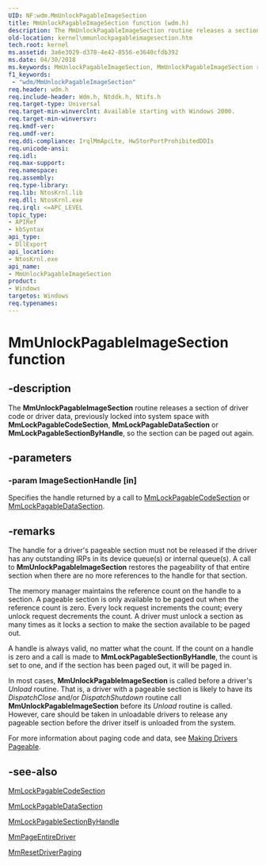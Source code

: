 ```yaml
---
UID: NF:wdm.MmUnlockPagableImageSection
title: MmUnlockPagableImageSection function (wdm.h)
description: The MmUnlockPagableImageSection routine releases a section of driver code or driver data, previously locked into system space with MmLockPagableCodeSection, MmLockPagableDataSection or MmLockPagableSectionByHandle, so the section can be paged out again.
old-location: kernel\mmunlockpagableimagesection.htm
tech.root: kernel
ms.assetid: 3a6e3029-d378-4e42-8556-e3640cfdb392
ms.date: 04/30/2018
ms.keywords: MmUnlockPagableImageSection, MmUnlockPagableImageSection routine [Kernel-Mode Driver Architecture], k106_1420e152-a858-4256-87ed-8fa78ee76379.xml, kernel.mmunlockpagableimagesection, wdm/MmUnlockPagableImageSection
f1_keywords:
 - "wdm/MmUnlockPagableImageSection"
req.header: wdm.h
req.include-header: Wdm.h, Ntddk.h, Ntifs.h
req.target-type: Universal
req.target-min-winverclnt: Available starting with Windows 2000.
req.target-min-winversvr: 
req.kmdf-ver: 
req.umdf-ver: 
req.ddi-compliance: IrqlMmApcLte, HwStorPortProhibitedDDIs
req.unicode-ansi: 
req.idl: 
req.max-support: 
req.namespace: 
req.assembly: 
req.type-library: 
req.lib: NtosKrnl.lib
req.dll: NtosKrnl.exe
req.irql: <=APC_LEVEL
topic_type:
- APIRef
- kbSyntax
api_type:
- DllExport
api_location:
- NtosKrnl.exe
api_name:
- MmUnlockPagableImageSection
product:
- Windows
targetos: Windows
req.typenames: 
---
```


# MmUnlockPagableImageSection function


## -description


The <b>MmUnlockPagableImageSection</b> routine releases a section of driver code or driver data, previously locked into system space with <b>MmLockPagableCodeSection</b>, <b>MmLockPagableDataSection</b> or <b>MmLockPagableSectionByHandle</b>, so the section can be paged out again. 


## -parameters




### -param ImageSectionHandle [in]

Specifies the handle returned by a call to <a href="https://docs.microsoft.com/windows-hardware/drivers/ddi/wdm/nf-wdm-mmlockpagablecodesection">MmLockPagableCodeSection</a> or <a href="https://docs.microsoft.com/windows-hardware/drivers/ddi/wdm/nf-wdm-mmlockpagabledatasection">MmLockPagableDataSection</a>. 


## -remarks



The handle for a driver's pageable section must not be released if the driver has any outstanding IRPs in its device queue(s) or internal queue(s). A call to <b>MmUnlockPagableImageSection</b> restores the pageability of that entire section when there are no more references to the handle for that section. 

The memory manager maintains the reference count on the handle to a section. A pageable section is only available to be paged out when the reference count is zero. Every lock request increments the count; every unlock request decrements the count. A driver must unlock a section as many times as it locks a section to make the section available to be paged out.

A handle is always valid, no matter what the count. If the count on a handle is zero and a call is made to <b>MmLockPagableSectionByHandle</b>, the count is set to one, and if the section has been paged out, it will be paged in.

In most cases, <b>MmUnlockPagableImageSection</b> is called before a driver's <i>Unload</i> routine. That is, a driver with a pageable section is likely to have its <i>DispatchClose</i> and/or <i>DispatchShutdown</i> routine call <b>MmUnlockPagableImageSection</b> before its <i>Unload</i> routine is called. However, care should be taken in unloadable drivers to release any pageable section before the driver itself is unloaded from the system.

For more information about paging code and data, see <a href="https://docs.microsoft.com/windows-hardware/drivers/kernel/making-drivers-pageable">Making Drivers Pageable</a>. 




## -see-also




<a href="https://docs.microsoft.com/windows-hardware/drivers/ddi/wdm/nf-wdm-mmlockpagablecodesection">MmLockPagableCodeSection</a>



<a href="https://docs.microsoft.com/windows-hardware/drivers/ddi/wdm/nf-wdm-mmlockpagabledatasection">MmLockPagableDataSection</a>



<a href="https://docs.microsoft.com/windows-hardware/drivers/ddi/ntddk/nf-ntddk-mmlockpagablesectionbyhandle">MmLockPagableSectionByHandle</a>



<a href="https://docs.microsoft.com/windows-hardware/drivers/ddi/wdm/nf-wdm-mmpageentiredriver">MmPageEntireDriver</a>



<a href="https://docs.microsoft.com/windows-hardware/drivers/ddi/wdm/nf-wdm-mmresetdriverpaging">MmResetDriverPaging</a>
 

 

